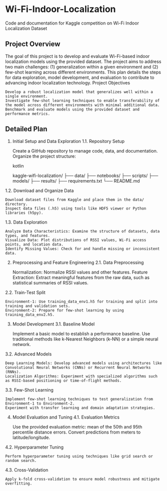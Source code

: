 # Wi-Fi-Indoor-Localization
Code and documentation for Kaggle competition on Wi-Fi Indoor Localization Dataset

## Project Overview

The goal of this project is to develop and evaluate Wi-Fi-based indoor localization models using the provided dataset. The project aims to address two main challenges: (1) generalization within a given environment and (2) few-shot learning across different environments. This plan details the steps for data exploration, model development, and evaluation to contribute to advancing indoor localization technology.
Project Objectives

    Develop a robust localization model that generalizes well within a single environment.
    Investigate few-shot learning techniques to enable transferability of the model across different environments with minimal additional data.
    Benchmark and evaluate models using the provided dataset and performance metrics.

## Detailed Plan
1. Initial Setup and Data Exploration
1.1. Repository Setup

    Create a GitHub repository to manage code, data, and documentation.
    Organize the project structure:

    kotlin

    kaggle-wifi-localization/
    ├── data/
    ├── notebooks/
    ├── scripts/
    ├── models/
    ├── results/
    ├── requirements.txt
    └── README.md

1.2. Download and Organize Data

    Download dataset files from Kaggle and place them in the data/ directory.
    Inspect data files (.h5) using tools like HDF5 viewer or Python libraries (h5py).

1.3. Data Exploration

    Analyze Data Characteristics: Examine the structure of datasets, data types, and features.
    Visualize Data: Plot distributions of RSSI values, Wi-Fi access points, and location data.
    Identify Missing Values: Check for and handle missing or inconsistent data.

2. Preprocessing and Feature Engineering
2.1. Data Preprocessing

    Normalization: Normalize RSSI values and other features.
    Feature Extraction: Extract meaningful features from the raw data, such as statistical summaries of RSSI values.

2.2. Train-Test Split

    Environment-1: Use training_data_env1.h5 for training and split into training and validation sets.
    Environment-2: Prepare for few-shot learning by using training_data_env2.h5.

3. Model Development
3.1. Baseline Model

    Implement a basic model to establish a performance baseline.
    Use traditional methods like k-Nearest Neighbors (k-NN) or a simple neural network.

3.2. Advanced Models

    Deep Learning Models: Develop advanced models using architectures like Convolutional Neural Networks (CNNs) or Recurrent Neural Networks (RNNs).
    Localization Algorithms: Experiment with specialized algorithms such as RSSI-based positioning or time-of-flight methods.

3.3. Few-Shot Learning

    Implement few-shot learning techniques to test generalization from Environment-1 to Environment-2.
    Experiment with transfer learning and domain adaptation strategies.

4. Model Evaluation and Tuning
4.1. Evaluation Metrics

    Use the provided evaluation metric: mean of the 50th and 95th percentile distance errors.
    Convert predictions from meters to latitude/longitude.

4.2. Hyperparameter Tuning

    Perform hyperparameter tuning using techniques like grid search or random search.

4.3. Cross-Validation

    Apply k-fold cross-validation to ensure model robustness and mitigate overfitting.
